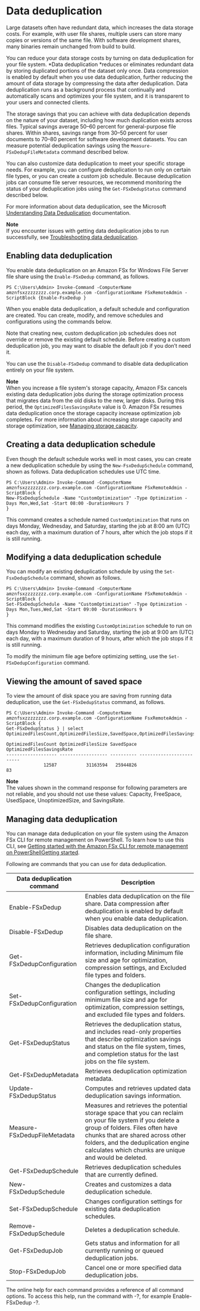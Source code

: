 # Data deduplication<a name="using-data-dedup"></a>

Large datasets often have redundant data, which increases the data storage costs\. For example, with user file shares, multiple users can store many copies or versions of the same file\. With software development shares, many binaries remain unchanged from build to build\. 

You can reduce your data storage costs by turning on data deduplication for your file system\. *Data deduplication *reduces or eliminates redundant data by storing duplicated portions of the dataset only once\. Data compression is enabled by default when you use data deduplication, further reducing the amount of data storage by compressing the data after deduplication\. Data deduplication runs as a background process that continually and automatically scans and optimizes your file system, and it is transparent to your users and connected clients\.

The storage savings that you can achieve with data deduplication depends on the nature of your dataset, including how much duplication exists across files\. Typical savings average 50–60 percent for general\-purpose file shares\. Within shares, savings range from 30–50 percent for user documents to 70–80 percent for software development datasets\. You can measure potential deduplication savings using the `Measure-FSxDedupFileMetadata` command described below\.

You can also customize data deduplication to meet your specific storage needs\. For example, you can configure deduplication to run only on certain file types, or you can create a custom job schedule\. Because deduplication jobs can consume file server resources, we recommend monitoring the status of your deduplication jobs using the `Get-FSxDedupStatus` command described below\.

For more information about data deduplication, see the Microsoft [Understanding Data Deduplication](https://docs.microsoft.com/en-us/windows-server/storage/data-deduplication/understand) documentation\.

**Note**  
If you encounter issues with getting data deduplication jobs to run successfully, see [Troubleshooting data deduplication](data-dedup-ts.md)\.

## Enabling data deduplication<a name="enable-dedup"></a>

You enable data deduplication on an Amazon FSx for Windows File Server file share using the `Enable-FSxDedup` command, as follows\.

```
PS C:\Users\Admin> Invoke-Command -ComputerName amznfsxzzzzzzzz.corp.example.com -ConfigurationName FSxRemoteAdmin -ScriptBlock {Enable-FsxDedup }
```

When you enable data deduplication, a default schedule and configuration are created\. You can create, modify, and remove schedules and configurations using the commands below\.

Note that creating new, custom deduplication job schedules does not override or remove the existing default schedule\. Before creating a custom deduplication job, you may want to disable the default job if you don’t need it\.

You can use the `Disable-FSxDedup` command to disable data deduplication entirely on your file system\.

**Note**  
When you increase a file system's storage capacity, Amazon FSx cancels existing data deduplication jobs during the storage optimization process that migrates data from the old disks to the new, larger disks\. During this period, the `OptimizedFilesSavingsRate` value is 0\. Amazon FSx resumes data deduplication once the storage capacity increase optimization job completes\. For more information about increasing storage capacity and storage optimization, see [Managing storage capacity](managing-storage-capacity.md)\.

## Creating a data deduplication schedule<a name="new-dedup-sched"></a>

Even though the default schedule works well in most cases, you can create a new deduplication schedule by using the `New-FsxDedupSchedule` command, shown as follows\. Data deduplication schedules use UTC time\.

```
PS C:\Users\Admin> Invoke-Command -ComputerName amznfsxzzzzzzzz.corp.example.com -ConfigurationName FSxRemoteAdmin -ScriptBlock {   
New-FSxDedupSchedule -Name "CustomOptimization" -Type Optimization -Days Mon,Wed,Sat -Start 08:00 -DurationHours 7
}
```

 This command creates a schedule named `CustomOptimization` that runs on days Monday, Wednesday, and Saturday, starting the job at 8:00 am \(UTC\) each day, with a maximum duration of 7 hours, after which the job stops if it is still running\.

## Modifying a data deduplication schedule<a name="set-dedup-sched"></a>

You can modify an existing deduplication schedule by using the `Set-FsxDedupSchedule` command, shown as follows\.

```
PS C:\Users\Admin> Invoke-Command -ComputerName amznfsxzzzzzzzz.corp.example.com -ConfigurationName FSxRemoteAdmin -ScriptBlock {   
Set-FSxDedupSchedule -Name "CustomOptimization" -Type Optimization -Days Mon,Tues,Wed,Sat -Start 09:00 -DurationHours 9
}
```

 This command modifies the existing `CustomOptimization` schedule to run on days Monday to Wednesday and Saturday, starting the job at 9:00 am \(UTC\) each day, with a maximum duration of 9 hours, after which the job stops if it is still running\. 

 To modify the minimum file age before optimizing setting, use the `Set-FSxDedupConfiguration` command\. 

## Viewing the amount of saved space<a name="get-dedup-status"></a>

To view the amount of disk space you are saving from running data deduplication, use the `Get-FSxDedupStatus` command, as follows\.

```
PS C:\Users\Admin> Invoke-Command -ComputerName amznfsxzzzzzzzz.corp.example.com -ConfigurationName FsxRemoteAdmin -ScriptBlock { 
Get-FSxDedupStatus } | select OptimizedFilesCount,OptimizedFilesSize,SavedSpace,OptimizedFilesSavingsRate

OptimizedFilesCount OptimizedFilesSize SavedSpace OptimizedFilesSavingsRate
------------------- ------------------ ---------- -------------------------
              12587           31163594   25944826                        83
```

**Note**  
The values shown in the command response for following parameters are not reliable, and you should not use these values: Capacity, FreeSpace, UsedSpace, UnoptimizedSize, and SavingsRate\.

## Managing data deduplication<a name="managing-data-dedup"></a>

You can manage data deduplication on your file system using the Amazon FSx CLI for remote management on PowerShell\. To learn how to use this CLI, see [Getting started with the Amazon FSx CLI for remote management on PowerShellGetting started](remote-pwrshell.md)\. 

Following are commands that you can use for data deduplication\. 


| Data deduplication command | Description | 
| --- | --- | 
|  Enable\-FSxDedup  |  Enables data deduplication on the file share\. Data compression after deduplication is enabled by default when you enable data deduplication\.  | 
|  Disable\-FSxDedup  |  Disables data deduplication on the file share\.  | 
|  Get\-FSxDedupConfiguration  |  Retrieves deduplication configuration information, including Minimum file size and age for optimization, compression settings, and Excluded file types and folders\.  | 
| Set\-FSxDedupConfiguration | Changes the deduplication configuration settings, including minimum file size and age for optimization, compression settings, and excluded file types and folders\. | 
| Get\-FSxDedupStatus |  Retrieves the deduplication status, and includes read\-only properties that describe optimization savings and status on the file system, times, and completion status for the last jobs on the file system\.  | 
| Get\-FSxDedupMetadata | Retrieves deduplication optimization metadata\. | 
| Update\-FSxDedupStatus | Computes and retrieves updated data deduplication savings information\. | 
| Measure\-FSxDedupFileMetadata | Measures and retrieves the potential storage space that you can reclaim on your file system if you delete a group of folders\. Files often have chunks that are shared across other folders, and the deduplication engine calculates which chunks are unique and would be deleted\. | 
| Get\-FSxDedupSchedule | Retrieves deduplication schedules that are currently defined\. | 
| New\-FSxDedupSchedule | Creates and customizes a data deduplication schedule\. | 
| Set\-FSxDedupSchedule | Changes configuration settings for existing data deduplication schedules\. | 
| Remove\-FSxDedupSchedule | Deletes a deduplication schedule\. | 
| Get\-FSxDedupJob | Gets status and information for all currently running or queued deduplication jobs\. | 
| Stop\-FSxDedupJob | Cancel one or more specified data deduplication jobs\. | 

The online help for each command provides a reference of all command options\. To access this help, run the command with \-?, for example Enable\-FSxDedup \-?\. 